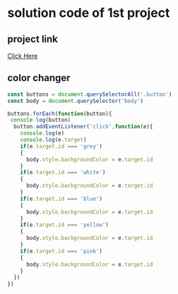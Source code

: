 # solution code of 1st project
## project link 
[Click Here](https://stackblitz.com/edit/dom-project-chaiaurcode?file=1-colorChanger%2Fchaiaurcode.js,1-colorChanger%2Findex.html,1-colorChanger%2Fstyle.css)
## color changer
``` javascript
const buttons = document.querySelectorAll('.button')
const body = document.querySelector('body')

buttons.forEach(function(button){
 console.log(button)
  button.addEventListener('click',function(e){
    console.log(e)
    console.log(e.target)
    if(e.target.id === 'grey')
    {
      body.style.backgroundColor = e.target.id
    }
    if(e.target.id === 'white')
    {
      body.style.backgroundColor = e.target.id
    }
    if(e.target.id === 'blue')
    {
      body.style.backgroundColor = e.target.id
    }
    if(e.target.id === 'yellow')
    {
      body.style.backgroundColor = e.target.id
    }
    if(e.target.id === 'pink')
    {
      body.style.backgroundColor = e.target.id
    }
  })
})
```